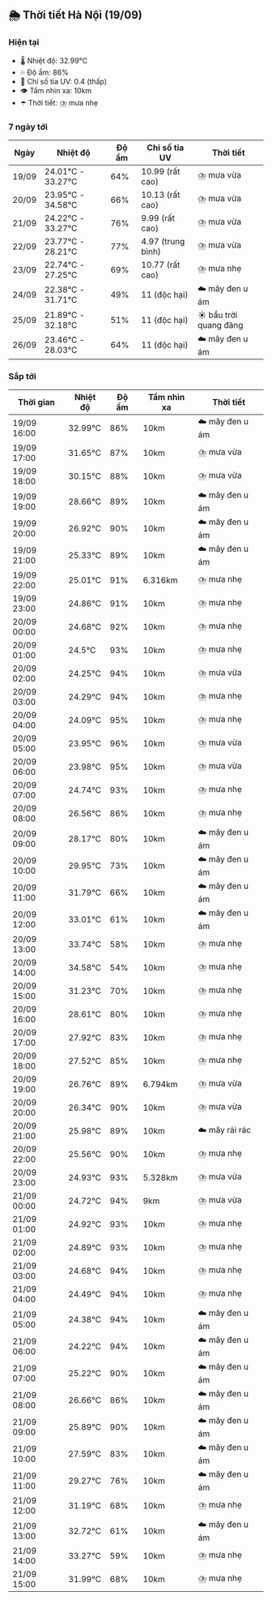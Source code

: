 ## 🌦️ Thời tiết Hà Nội (19/09)

### Hiện tại

- 🌡️ Nhiệt độ: 32.99℃
- 💦 Độ ẩm: 86%
- 🌟 Chỉ số tia UV: 0.4 (thấp)
- 👁️ Tầm nhìn xa: 10km
- ☂️ Thời tiết: ⛈️ mưa nhẹ

### 7 ngày tới

| Ngày | Nhiệt độ | Độ ẩm | Chỉ số tia UV | Thời tiết |
| --- | --- | --- | --- | --- |
| 19/09 | 24.01℃ - 33.27℃ | 64% | 10.99 (rất cao) | ⛈️ mưa vừa |
| 20/09 | 23.95℃ - 34.58℃ | 66% | 10.13 (rất cao) | ⛈️ mưa vừa |
| 21/09 | 24.22℃ - 33.27℃ | 76% | 9.99 (rất cao) | ⛈️ mưa vừa |
| 22/09 | 23.77℃ - 28.21℃ | 77% | 4.97 (trung bình) | ⛈️ mưa vừa |
| 23/09 | 22.74℃ - 27.25℃ | 69% | 10.77 (rất cao) | ⛈️ mưa nhẹ |
| 24/09 | 22.38℃ - 31.71℃ | 49% | 11 (độc hại) | ☁️ mây đen u ám |
| 25/09 | 21.89℃ - 32.18℃ | 51% | 11 (độc hại) | ☀️ bầu trời quang đãng |
| 26/09 | 23.46℃ - 28.03℃ | 64% | 11 (độc hại) | ☁️ mây đen u ám |

### Sắp tới

| Thời gian | Nhiệt độ | Độ ẩm | Tầm nhìn xa | Thời tiết |
| --- | --- | --- | --- | --- |
| 19/09 16:00 | 32.99℃ | 86% | 10km | ☁️ mây đen u ám |
| 19/09 17:00 | 31.65℃ | 87% | 10km | ⛈️ mưa vừa |
| 19/09 18:00 | 30.15℃ | 88% | 10km | ⛈️ mưa vừa |
| 19/09 19:00 | 28.66℃ | 89% | 10km | ☁️ mây đen u ám |
| 19/09 20:00 | 26.92℃ | 90% | 10km | ☁️ mây đen u ám |
| 19/09 21:00 | 25.33℃ | 89% | 10km | ☁️ mây đen u ám |
| 19/09 22:00 | 25.01℃ | 91% | 6.316km | ⛈️ mưa nhẹ |
| 19/09 23:00 | 24.86℃ | 91% | 10km | ⛈️ mưa nhẹ |
| 20/09 00:00 | 24.68℃ | 92% | 10km | ⛈️ mưa nhẹ |
| 20/09 01:00 | 24.5℃ | 93% | 10km | ⛈️ mưa nhẹ |
| 20/09 02:00 | 24.25℃ | 94% | 10km | ⛈️ mưa vừa |
| 20/09 03:00 | 24.29℃ | 94% | 10km | ⛈️ mưa nhẹ |
| 20/09 04:00 | 24.09℃ | 95% | 10km | ⛈️ mưa nhẹ |
| 20/09 05:00 | 23.95℃ | 96% | 10km | ⛈️ mưa vừa |
| 20/09 06:00 | 23.98℃ | 95% | 10km | ⛈️ mưa vừa |
| 20/09 07:00 | 24.74℃ | 93% | 10km | ⛈️ mưa nhẹ |
| 20/09 08:00 | 26.56℃ | 86% | 10km | ⛈️ mưa nhẹ |
| 20/09 09:00 | 28.17℃ | 80% | 10km | ☁️ mây đen u ám |
| 20/09 10:00 | 29.95℃ | 73% | 10km | ☁️ mây đen u ám |
| 20/09 11:00 | 31.79℃ | 66% | 10km | ☁️ mây đen u ám |
| 20/09 12:00 | 33.01℃ | 61% | 10km | ☁️ mây đen u ám |
| 20/09 13:00 | 33.74℃ | 58% | 10km | ⛈️ mưa nhẹ |
| 20/09 14:00 | 34.58℃ | 54% | 10km | ⛈️ mưa nhẹ |
| 20/09 15:00 | 31.23℃ | 70% | 10km | ⛈️ mưa nhẹ |
| 20/09 16:00 | 28.61℃ | 80% | 10km | ⛈️ mưa nhẹ |
| 20/09 17:00 | 27.92℃ | 83% | 10km | ⛈️ mưa nhẹ |
| 20/09 18:00 | 27.52℃ | 85% | 10km | ⛈️ mưa nhẹ |
| 20/09 19:00 | 26.76℃ | 89% | 6.794km | ⛈️ mưa vừa |
| 20/09 20:00 | 26.34℃ | 90% | 10km | ⛈️ mưa vừa |
| 20/09 21:00 | 25.98℃ | 89% | 10km | ☁️ mây rải rác |
| 20/09 22:00 | 25.56℃ | 90% | 10km | ⛈️ mưa nhẹ |
| 20/09 23:00 | 24.93℃ | 93% | 5.328km | ⛈️ mưa vừa |
| 21/09 00:00 | 24.72℃ | 94% | 9km | ⛈️ mưa vừa |
| 21/09 01:00 | 24.92℃ | 93% | 10km | ⛈️ mưa nhẹ |
| 21/09 02:00 | 24.89℃ | 93% | 10km | ⛈️ mưa nhẹ |
| 21/09 03:00 | 24.68℃ | 94% | 10km | ⛈️ mưa nhẹ |
| 21/09 04:00 | 24.49℃ | 94% | 10km | ⛈️ mưa nhẹ |
| 21/09 05:00 | 24.38℃ | 94% | 10km | ☁️ mây đen u ám |
| 21/09 06:00 | 24.22℃ | 94% | 10km | ☁️ mây đen u ám |
| 21/09 07:00 | 25.22℃ | 90% | 10km | ☁️ mây đen u ám |
| 21/09 08:00 | 26.66℃ | 86% | 10km | ☁️ mây đen u ám |
| 21/09 09:00 | 25.89℃ | 90% | 10km | ☁️ mây đen u ám |
| 21/09 10:00 | 27.59℃ | 83% | 10km | ☁️ mây đen u ám |
| 21/09 11:00 | 29.27℃ | 76% | 10km | ☁️ mây đen u ám |
| 21/09 12:00 | 31.19℃ | 68% | 10km | ⛈️ mưa nhẹ |
| 21/09 13:00 | 32.72℃ | 61% | 10km | ☁️ mây đen u ám |
| 21/09 14:00 | 33.27℃ | 59% | 10km | ⛈️ mưa nhẹ |
| 21/09 15:00 | 31.99℃ | 68% | 10km | ⛈️ mưa nhẹ |
